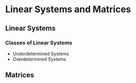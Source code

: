 # Linear Systems and Matrices

## Linear Systems

### Classes of Linear Systems

- Underdetermined Systems
- Overdetermined Systems
## Matrices
